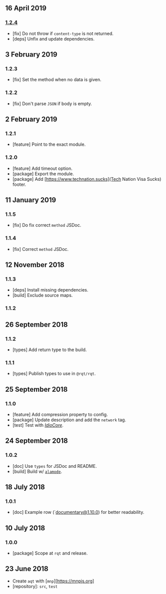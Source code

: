 ## 16 April 2019

### [1.2.4](https://github.com/rqt/aqt/compare/v1.2.3...v1.2.4)

- [fix] Do not throw if `content-type` is not returned.
- [deps] Unfix and update dependencies.

## 3 February 2019

### 1.2.3

- [fix] Set the method when no data is given.

### 1.2.2

- [fix] Don't parse `JSON` if body is empty.

## 2 February 2019

### 1.2.1

- [feature] Point to the exact module.

### 1.2.0

- [feature] Add timeout option.
- [package] Export the module.
- [package] Add [https://www.technation.sucks](Tech Nation Visa Sucks) footer.

## 11 January 2019

### 1.1.5

- [fix] Do fix correct `method` JSDoc.

### 1.1.4

- [fix] Correct `method` JSDoc.

## 12 November 2018

### 1.1.3

- [deps] Install missing dependencies.
- [build] Exclude source maps.

### 1.1.2

## 26 September 2018

### 1.1.2

- [types] Add return type to the build.

### 1.1.1

- [types] Publish types to use in `@rqt/rqt`.

## 25 September 2018

### 1.1.0

- [feature] Add compression property to config.
- [package] Update description and add the `network` tag.
- [test] Test with [_IdioCore_](https://idio.cc).

## 24 September 2018

### 1.0.2

- [doc] Use `types` for JSDoc and README.
- [build] Build w/ [`alamode`](https://alamode.cc).

## 18 July 2018

### 1.0.1

- [doc] Example row (`documentary@1.10.0) for better readability.

## 10 July 2018

### 1.0.0

- [package] Scope at `rqt` and release.

## 23 June 2018

- Create `aqt` with [`mnp`][https://mnpjs.org]
- [repository]: `src`, `test`
